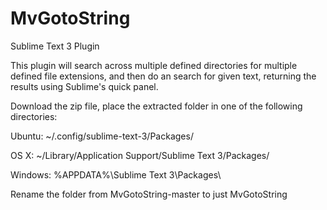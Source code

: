 # MvGotoString
Sublime Text 3 Plugin

This plugin will search across multiple defined directories for multiple defined file extensions, and then do an search for given text, returning the results using Sublime's quick panel.

Download the zip file, place the extracted folder in one of the following directories:

Ubuntu: ~/.config/sublime-text-3/Packages/

OS X: ~/Library/Application Support/Sublime Text 3/Packages/

Windows: %APPDATA%\Sublime Text 3\Packages\

Rename the folder from MvGotoString-master to just MvGotoString
